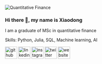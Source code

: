 ![Quantitative Finance](https://github.com/XiaodongYangQF/xiaodong/blob/main/Banner3.gif)

### Hi there 👋, my name is Xiaodong

I am a graduate of MSc in quantitative finance

Skills: Python, Julia, SQL, Machine learning, AI

[<img src='https://cdn.jsdelivr.net/npm/simple-icons@3.0.1/icons/github.svg' alt='github' height='40'>](https://github.com/https://github.com/XiaodongYangQF)  [<img src='https://cdn.jsdelivr.net/npm/simple-icons@3.0.1/icons/linkedin.svg' alt='linkedin' height='40'>](https://www.linkedin.com/in/https://www.linkedin.com/in/xiaodong-yang//)  [<img src='https://cdn.jsdelivr.net/npm/simple-icons@3.0.1/icons/instagram.svg' alt='instagram' height='40'>](https://www.instagram.com/https://www.instagram.com/xiaodong_yang2021//)  [<img src='https://cdn.jsdelivr.net/npm/simple-icons@3.0.1/icons/twitter.svg' alt='twitter' height='40'>](https://twitter.com/https://twitter.com/Xiaodong_Yang_)  [<img src='https://cdn.jsdelivr.net/npm/simple-icons@3.0.1/icons/icloud.svg' alt='website' height='40'>](https://xiaodong-yang.com/)  
